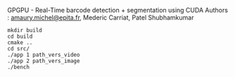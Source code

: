 GPGPU - Real-Time barcode detection + segmentation using CUDA
Authors : amaury.michel@epita.fr, Mederic Carriat, Patel Shubhamkumar

```
mkdir build
cd build
cmake ..
cd src/
./app 1 path_vers_video
./app 2 path_vers_image
./bench
